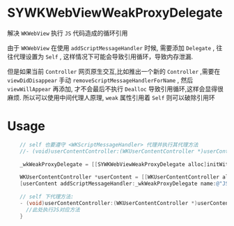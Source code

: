 # SYWKWebViewWeakProxyDelegate

解决 `WKWebView` 执行 `JS` 代码造成的循环引用

由于 `WKWebView` 在使用 `addScriptMessageHandler` 时候, 需要添加 `Delegate` , 往往代理设置为 `Self` , 这样情况下可能会导致引用循环，导致内存泄漏.

但是如果当前 `Controller` 网页原生交互,比如推出一个新的 `Controller` ,需要在 `viewDidDisappear` 手动 `removeScriptMessageHandlerForName` , 然后 `viewWillAppear` 再添加, 才不会最后不执行 `Dealloc` 导致引用循环,这样会显得很麻烦. 所以可以使用中间代理人原理, `weak` 属性引用着 `Self` 则可以破除引用环



# Usage
```objective-c
    // self 也要遵守 <WKScriptMessageHandler> 代理并执行其代理方法
    //- (void)userContentController:(WKUserContentController *)userContentController didReceiveScriptMessage:(WKScriptMessage *)message;
    
    _wkWeakProxyDelegate = [[SYWKWebViewWeakProxyDelegate alloc]initWithDelegate:self];
    
    WKUserContentController *userContent = [[WKUserContentController alloc] init];
    [userContent addScriptMessageHandler:_wkWeakProxyDelegate name:@"JS方法名"];
    
    // self 下代理方法:
    - (void)userContentController:(WKUserContentController *)userContentController didReceiveScriptMessage:(WKScriptMessage *)message{
      //此处执行JS对应方法
    }

```


